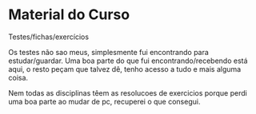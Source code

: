 # Material do Curso

Testes/fichas/exercícios

Os testes não sao meus, simplesmente fui encontrando para estudar/guardar. Uma boa parte do que fui encontrando/recebendo está aqui, o resto peçam que talvez dê, tenho acesso a tudo e mais alguma coisa.

Nem todas as disciplinas têem as resolucoes de exercicios porque perdi uma boa parte ao mudar de pc, recuperei o que consegui.

